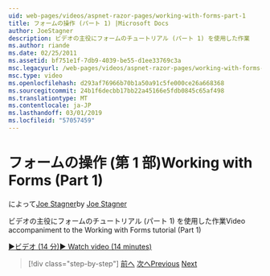 ```yaml
---
uid: web-pages/videos/aspnet-razor-pages/working-with-forms-part-1
title: フォームの操作 (パート 1) |Microsoft Docs
author: JoeStagner
description: ビデオの主役にフォームのチュートリアル (パート 1) を使用した作業
ms.author: riande
ms.date: 02/25/2011
ms.assetid: bf751e1f-7db9-4039-be55-d1ee33769c3a
msc.legacyurl: /web-pages/videos/aspnet-razor-pages/working-with-forms-part-1
msc.type: video
ms.openlocfilehash: d293af76966b70b1a50a91c5fe000ce26a668368
ms.sourcegitcommit: 24b1f6decbb17bb22a45166e5fdb0845c65af498
ms.translationtype: MT
ms.contentlocale: ja-JP
ms.lasthandoff: 03/01/2019
ms.locfileid: "57057459"
---
```

<a name="working-with-forms-part-1"></a><span data-ttu-id="80cb3-103">フォームの操作 (第 1 部)</span><span class="sxs-lookup"><span data-stu-id="80cb3-103">Working with Forms (Part 1)</span></span>
====================
<span data-ttu-id="80cb3-104">によって[Joe Stagner](https://github.com/JoeStagner)</span><span class="sxs-lookup"><span data-stu-id="80cb3-104">by [Joe Stagner](https://github.com/JoeStagner)</span></span>

<span data-ttu-id="80cb3-105">ビデオの主役にフォームのチュートリアル (パート 1) を使用した作業</span><span class="sxs-lookup"><span data-stu-id="80cb3-105">Video accompaniment to the Working with Forms tutorial (Part 1)</span></span>

[<span data-ttu-id="80cb3-106">&#9654;ビデオ (14 分)</span><span class="sxs-lookup"><span data-stu-id="80cb3-106">&#9654; Watch video (14 minutes)</span></span>](https://channel9.msdn.com/Blogs/ASP-NET-Site-Videos/working-with-forms-part-1)

> [!div class="step-by-step"]
> <span data-ttu-id="80cb3-107">[前へ](creating-a-consistent-look-part-2.md)
> [次へ](working-with-forms-part-2.md)</span><span class="sxs-lookup"><span data-stu-id="80cb3-107">[Previous](creating-a-consistent-look-part-2.md)
[Next](working-with-forms-part-2.md)</span></span>
